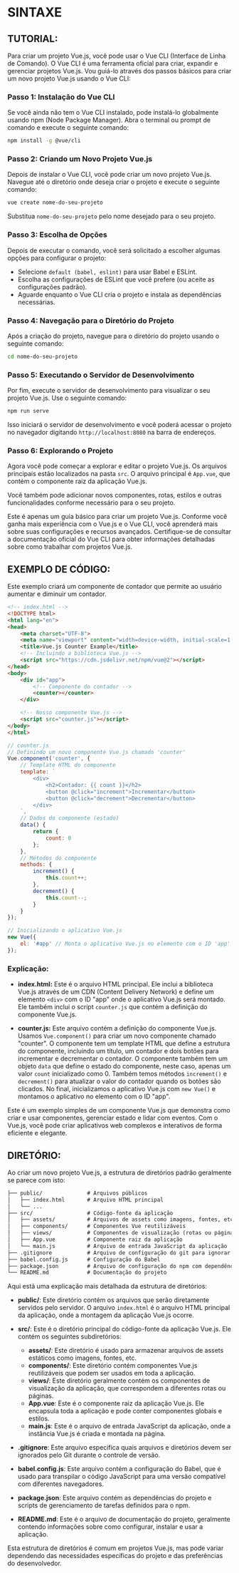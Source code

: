 # SINTAXE
## TUTORIAL:
Para criar um projeto Vue.js, você pode usar o Vue CLI (Interface de Linha de Comando). O Vue CLI é uma ferramenta oficial para criar, expandir e gerenciar projetos Vue.js. Vou guiá-lo através dos passos básicos para criar um novo projeto Vue.js usando o Vue CLI:

### Passo 1: Instalação do Vue CLI
Se você ainda não tem o Vue CLI instalado, pode instalá-lo globalmente usando npm (Node Package Manager). Abra o terminal ou prompt de comando e execute o seguinte comando:

```bash
npm install -g @vue/cli
```

### Passo 2: Criando um Novo Projeto Vue.js
Depois de instalar o Vue CLI, você pode criar um novo projeto Vue.js. Navegue até o diretório onde deseja criar o projeto e execute o seguinte comando:

```bash
vue create nome-do-seu-projeto
```

Substitua `nome-do-seu-projeto` pelo nome desejado para o seu projeto.

### Passo 3: Escolha de Opções
Depois de executar o comando, você será solicitado a escolher algumas opções para configurar o projeto:

- Selecione `default (babel, eslint)` para usar Babel e ESLint.
- Escolha as configurações de ESLint que você prefere (ou aceite as configurações padrão).
- Aguarde enquanto o Vue CLI cria o projeto e instala as dependências necessárias.

### Passo 4: Navegação para o Diretório do Projeto
Após a criação do projeto, navegue para o diretório do projeto usando o seguinte comando:

```bash
cd nome-do-seu-projeto
```

### Passo 5: Executando o Servidor de Desenvolvimento
Por fim, execute o servidor de desenvolvimento para visualizar o seu projeto Vue.js. Use o seguinte comando:

```bash
npm run serve
```

Isso iniciará o servidor de desenvolvimento e você poderá acessar o projeto no navegador digitando `http://localhost:8080` na barra de endereços.

### Passo 6: Explorando o Projeto
Agora você pode começar a explorar e editar o projeto Vue.js. Os arquivos principais estão localizados na pasta `src`. O arquivo principal é `App.vue`, que contém o componente raiz da aplicação Vue.js.

Você também pode adicionar novos componentes, rotas, estilos e outras funcionalidades conforme necessário para o seu projeto.

Este é apenas um guia básico para criar um projeto Vue.js. Conforme você ganha mais experiência com o Vue.js e o Vue CLI, você aprenderá mais sobre suas configurações e recursos avançados. Certifique-se de consultar a documentação oficial do Vue CLI para obter informações detalhadas sobre como trabalhar com projetos Vue.js.

## EXEMPLO DE CÓDIGO:
Este exemplo criará um componente de contador que permite ao usuário aumentar e diminuir um contador.

```html
<!-- index.html -->
<!DOCTYPE html>
<html lang="en">
<head>
    <meta charset="UTF-8">
    <meta name="viewport" content="width=device-width, initial-scale=1.0">
    <title>Vue.js Counter Example</title>
    <!-- Incluindo a biblioteca Vue.js -->
    <script src="https://cdn.jsdelivr.net/npm/vue@2"></script>
</head>
<body>
    <div id="app">
        <!-- Componente do contador -->
        <counter></counter>
    </div>

    <!-- Nosso componente Vue.js -->
    <script src="counter.js"></script>
</body>
</html>
```

```javascript
// counter.js
// Definindo um novo componente Vue.js chamado 'counter'
Vue.component('counter', {
    // Template HTML do componente
    template: `
        <div>
            <h2>Contador: {{ count }}</h2>
            <button @click="increment">Incrementar</button>
            <button @click="decrement">Decrementar</button>
        </div>
    `,
    // Dados do componente (estado)
    data() {
        return {
            count: 0
        };
    },
    // Métodos do componente
    methods: {
        increment() {
            this.count++;
        },
        decrement() {
            this.count--;
        }
    }
});

// Inicializando o aplicativo Vue.js
new Vue({
    el: '#app' // Monta o aplicativo Vue.js no elemento com o ID 'app'
});
```

### Explicação:
- **index.html:** Este é o arquivo HTML principal. Ele inclui a biblioteca Vue.js através de um CDN (Content Delivery Network) e define um elemento `<div>` com o ID "app" onde o aplicativo Vue.js será montado. Ele também inclui o script `counter.js` que contém a definição do componente Vue.js.

- **counter.js:** Este arquivo contém a definição do componente Vue.js. Usamos `Vue.component()` para criar um novo componente chamado "counter". O componente tem um template HTML que define a estrutura do componente, incluindo um título, um contador e dois botões para incrementar e decrementar o contador. O componente também tem um objeto `data` que define o estado do componente, neste caso, apenas um valor `count` inicializado como 0. Também temos métodos `increment()` e `decrement()` para atualizar o valor do contador quando os botões são clicados. No final, inicializamos o aplicativo Vue.js com `new Vue()` e montamos o aplicativo no elemento com o ID "app".

Este é um exemplo simples de um componente Vue.js que demonstra como criar e usar componentes, gerenciar estado e lidar com eventos. Com o Vue.js, você pode criar aplicativos web complexos e interativos de forma eficiente e elegante.

## DIRETÓRIO:
Ao criar um novo projeto Vue.js, a estrutura de diretórios padrão geralmente se parece com isto:
```markdown
├── public/              # Arquivos públicos
│   ├── index.html       # Arquivo HTML principal
│   └── ...
├── src/                 # Código-fonte da aplicação
│   ├── assets/          # Arquivos de assets como imagens, fontes, etc.
│   ├── components/      # Componentes Vue reutilizáveis
│   ├── views/           # Componentes de visualização (rotas ou páginas)
│   ├── App.vue          # Componente raiz da aplicação
│   └── main.js          # Arquivo de entrada JavaScript da aplicação
├── .gitignore           # Arquivo de configuração do git para ignorar arquivos/diretórios
├── babel.config.js      # Configuração do Babel
├── package.json         # Arquivo de configuração do npm com dependências e scripts
└── README.md            # Documentação do projeto
```

Aqui está uma explicação mais detalhada da estrutura de diretórios:

- **public/**: Este diretório contém os arquivos que serão diretamente servidos pelo servidor. O arquivo `index.html` é o arquivo HTML principal da aplicação, onde a montagem da aplicação Vue.js ocorre.

- **src/**: Este é o diretório principal do código-fonte da aplicação Vue.js. Ele contém os seguintes subdiretórios:
  - **assets/**: Este diretório é usado para armazenar arquivos de assets estáticos como imagens, fontes, etc.
  - **components/**: Este diretório contém componentes Vue.js reutilizáveis que podem ser usados em toda a aplicação.
  - **views/**: Este diretório geralmente contém os componentes de visualização da aplicação, que correspondem a diferentes rotas ou páginas.
  - **App.vue**: Este é o componente raiz da aplicação Vue.js. Ele encapsula toda a aplicação e pode conter componentes globais e estilos.
  - **main.js**: Este é o arquivo de entrada JavaScript da aplicação, onde a instância Vue.js é criada e montada na página.

- **.gitignore**: Este arquivo especifica quais arquivos e diretórios devem ser ignorados pelo Git durante o controle de versão.

- **babel.config.js**: Este arquivo contém a configuração do Babel, que é usado para transpilar o código JavaScript para uma versão compatível com diferentes navegadores.

- **package.json**: Este arquivo contém as dependências do projeto e scripts de gerenciamento de tarefas definidos para o npm.

- **README.md**: Este é o arquivo de documentação do projeto, geralmente contendo informações sobre como configurar, instalar e usar a aplicação.

Esta estrutura de diretórios é comum em projetos Vue.js, mas pode variar dependendo das necessidades específicas do projeto e das preferências do desenvolvedor.
